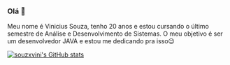 ### Olá 👋

Meu nome é Vinicius Souza, tenho 20 anos e estou cursando o último semestre de Análise e Desenvolvimento de Sistemas.
O meu objetivo é ser um desenvolvedor JAVA e estou me dedicando pra isso😉

[![souzxvini's GitHub stats](https://github-readme-stats.vercel.app/api?username=anuraghazra)](https://github.com/souzxvini/github-readme-stats)


